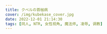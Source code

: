 ```yaml
---
title: クベルの首枷病
cover: /img/kubekase_cover.jpg
date: 2022-12-01 21:14:30
tags: [同人, NTR, 女性视角, 魔法师, 凌辱, 调教]
---
```

